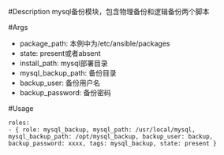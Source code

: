#Description
mysql备份模块，包含物理备份和逻辑备份两个脚本

#Args
* package_path: 本例中为/etc/ansible/packages
* state: present或者absent
* install_path: mysql部署目录
* mysql_backup_path: 备份目录
* backup_user: 备份用户名
* backup_password: 备份密码

#Usage
```
roles:  
- { role: mysql_backup, mysql_path: /usr/local/mysql, mysql_backup_path: /opt/mysql_backup, backup_user: backup, backup_password: xxxx, tags: mysql_backup, state: present }
```
